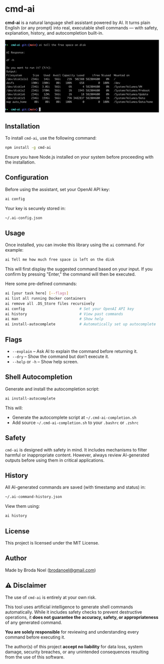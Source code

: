 # cmd-ai

**cmd-ai** is a natural language shell assistant powered by AI. It turns plain English (or any prompt) into real, executable shell commands — with safety, explanation, history, and autocompletion built-in.

![Example Usage](example.png)

## Installation

To install `cmd-ai`, use the following command:

```bash
npm install -g cmd-ai
```

Ensure you have Node.js installed on your system before proceeding with the installation.

## Configuration

Before using the assistant, set your OpenAI API key:

```bash
ai config
```

Your key is securely stored in:

```bash
~/.ai-config.json
```

## Usage

Once installed, you can invoke this library using the `ai` command. For example:

```bash
ai Tell me how much free space is left on the disk
```

This will first display the suggested command based on your input. If you confirm by pressing "Enter," the command will then be executed.

Here some pre-defined commands:

```bash
ai [your task here] [--flags]
ai list all running Docker containers
ai remove all .DS_Store files recursively
ai config                         # Set your OpenAI API key
ai history                        # View past commands
ai man                            # Show help
ai install-autocomplete           # Automatically set up autocomplete
```

## Flags

- `--explain` – Ask AI to explain the command before returning it.
- `--dry` – Show the command but don’t execute it.
- `--help` or `-h` – Show help screen.

## Shell Autocompletion

Generate and install the autocompletion script:

```bash
ai install-autocomplete
```

This will:

- Generate the autocomplete script at `~/.cmd-ai-completion.sh`
- Add source `~/.cmd-ai-completion.sh` to your `.bashrc` or `.zshrc`

## Safety

`cmd-ai` is designed with safety in mind. It includes mechanisms to filter harmful or inappropriate content. However, always review AI-generated outputs before using them in critical applications.

## History

All AI-generated commands are saved (with timestamp and status) in:

```bash
~/.ai-command-history.json
```

View them using:

```bash
ai history
```

## License

This project is licensed under the MIT License.

## Author

Made by Broda Noel (brodanoel@gmail.com)

## ⚠️ Disclaimer

The use of `cmd-ai` is entirely at your own risk.

This tool uses artificial intelligence to generate shell commands automatically. While it includes safety checks to prevent destructive operations, it **does not guarantee the accuracy, safety, or appropriateness** of any generated command.

**You are solely responsible** for reviewing and understanding every command before executing it.

The author(s) of this project **accept no liability** for data loss, system damage, security breaches, or any unintended consequences resulting from the use of this software.

